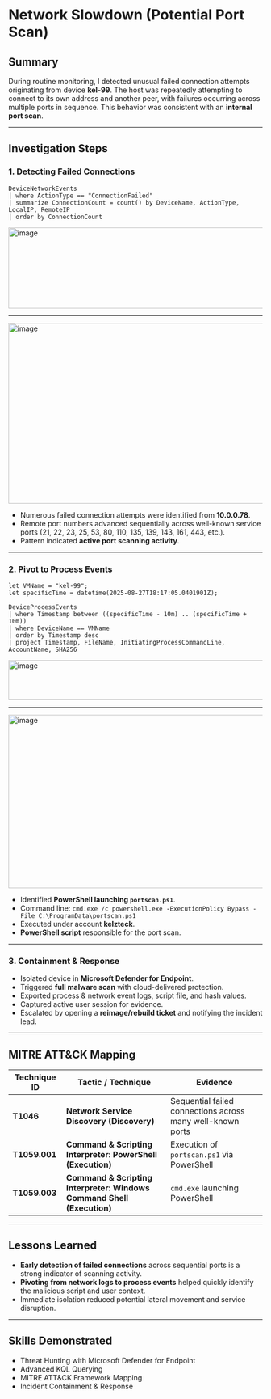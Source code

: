 # Network Slowdown (Potential Port Scan)


##  Summary
During routine monitoring, I detected unusual failed connection attempts originating from device **kel-99**. The host was repeatedly attempting to connect to its own address and another peer, with failures occurring across multiple ports in sequence. This behavior was consistent with an **internal port scan**.

---

##  Investigation Steps

### 1. Detecting Failed Connections
```kql
DeviceNetworkEvents
| where ActionType == "ConnectionFailed"
| summarize ConnectionCount = count() by DeviceName, ActionType, LocalIP, RemoteIP
| order by ConnectionCount
```
<img width="975" height="160" alt="image" src="https://github.com/user-attachments/assets/85cbbb59-9cf1-4ad8-93cf-f8df55d7fa7b" />

---

<img width="791" height="357" alt="image" src="https://github.com/user-attachments/assets/8df14db1-09a5-4c85-b1e3-377cd40922f5" />


- Numerous failed connection attempts were identified from **10.0.0.78**.  
- Remote port numbers advanced sequentially across well-known service ports (21, 22, 23, 25, 53, 80, 110, 135, 139, 143, 161, 443, etc.).  
- Pattern indicated **active port scanning activity**.

---

### 2. Pivot to Process Events
```kql
let VMName = "kel-99";
let specificTime = datetime(2025-08-27T18:17:05.0401901Z);

DeviceProcessEvents
| where Timestamp between ((specificTime - 10m) .. (specificTime + 10m))
| where DeviceName == VMName
| order by Timestamp desc
| project Timestamp, FileName, InitiatingProcessCommandLine, AccountName, SHA256
```
<img width="975" height="79" alt="image" src="https://github.com/user-attachments/assets/a727ff00-df91-4c49-824c-278f320101b7" />

---

<img width="923" height="343" alt="image" src="https://github.com/user-attachments/assets/f7024466-7611-4c34-8ccc-021084290d6c" />


- Identified **PowerShell launching `portscan.ps1`**.  
- Command line: `cmd.exe /c powershell.exe -ExecutionPolicy Bypass -File C:\ProgramData\portscan.ps1`  
- Executed under account **kelzteck**.
- **PowerShell script** responsible for the port scan.
  
---

### 3. Containment & Response
- Isolated device in **Microsoft Defender for Endpoint**.  
- Triggered **full malware scan** with cloud-delivered protection.  
- Exported process & network event logs, script file, and hash values.  
- Captured active user session for evidence.  
- Escalated by opening a **reimage/rebuild ticket** and notifying the incident lead.

---

##  MITRE ATT&CK Mapping

| Technique ID | Tactic / Technique | Evidence |
|--------------|--------------------|----------|
| **T1046** | **Network Service Discovery (Discovery)** | Sequential failed connections across many well-known ports |
| **T1059.001** | **Command & Scripting Interpreter: PowerShell (Execution)** | Execution of `portscan.ps1` via PowerShell |
| **T1059.003** | **Command & Scripting Interpreter: Windows Command Shell (Execution)** | `cmd.exe` launching PowerShell |

---

##  Lessons Learned
- **Early detection of failed connections** across sequential ports is a strong indicator of scanning activity.  
- **Pivoting from network logs to process events** helped quickly identify the malicious script and user context.  
- Immediate isolation reduced potential lateral movement and service disruption.  

---

##  Skills Demonstrated
- Threat Hunting with Microsoft Defender for Endpoint  
- Advanced KQL Querying  
- MITRE ATT&CK Framework Mapping  
- Incident Containment & Response  
